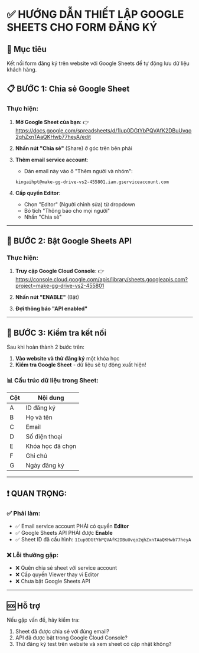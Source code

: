 # ✅ HƯỚNG DẪN THIẾT LẬP GOOGLE SHEETS CHO FORM ĐĂNG KÝ

## 🎯 Mục tiêu
Kết nối form đăng ký trên website với Google Sheets để tự động lưu dữ liệu khách hàng.

## 📋 BƯỚC 1: Chia sẻ Google Sheet

### Thực hiện:
1. **Mở Google Sheet của bạn**: 
   👉 https://docs.google.com/spreadsheets/d/1Iup0DGtYbPQVAfK2DBuUvqo2qhZxnTAaQKHwb77heyA/edit

2. **Nhấn nút "Chia sẻ"** (Share) ở góc trên bên phải

3. **Thêm email service account**:
   - Dán email này vào ô "Thêm người và nhóm": 
   ```
   kingaihpt@make-gg-drive-vs2-455801.iam.gserviceaccount.com
   ```

4. **Cấp quyền Editor**:
   - Chọn "Editor" (Người chỉnh sửa) từ dropdown
   - Bỏ tích "Thông báo cho mọi người" 
   - Nhấn "Chia sẻ"

---

## 🔧 BƯỚC 2: Bật Google Sheets API

### Thực hiện:
1. **Truy cập Google Cloud Console**:
   👉 https://console.cloud.google.com/apis/library/sheets.googleapis.com?project=make-gg-drive-vs2-455801

2. **Nhấn nút "ENABLE"** (Bật)

3. **Đợi thông báo "API enabled"**

---

## 🧪 BƯỚC 3: Kiểm tra kết nối

Sau khi hoàn thành 2 bước trên:

1. **Vào website và thử đăng ký** một khóa học
2. **Kiểm tra Google Sheet** - dữ liệu sẽ tự động xuất hiện!

### 📊 Cấu trúc dữ liệu trong Sheet:
| Cột | Nội dung |
|-----|----------|
| A   | ID đăng ký |
| B   | Họ và tên |
| C   | Email |
| D   | Số điện thoại |
| E   | Khóa học đã chọn |
| F   | Ghi chú |
| G   | Ngày đăng ký |

---

## ❗ QUAN TRỌNG:

### ✅ Phải làm:
- ✅ Email service account PHẢI có quyền **Editor**
- ✅ Google Sheets API PHẢI được **Enable**
- ✅ Sheet ID đã cấu hình: `1Iup0DGtYbPQVAfK2DBuUvqo2qhZxnTAaQKHwb77heyA`

### ❌ Lỗi thường gặp:
- ❌ Quên chia sẻ sheet với service account
- ❌ Cấp quyền Viewer thay vì Editor
- ❌ Chưa bật Google Sheets API

---

## 🆘 Hỗ trợ
Nếu gặp vấn đề, hãy kiểm tra:
1. Sheet đã được chia sẻ với đúng email?
2. API đã được bật trong Google Cloud Console?
3. Thử đăng ký test trên website và xem sheet có cập nhật không?